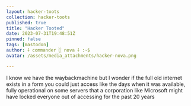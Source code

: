 ```yaml
---
layout: hacker-toots
collection: hacker-toots
published: true
title: "Hacker Tooted"
date: 2023-07-31T19:48:51Z
pinned: false
tags: [mastodon]
author: ⸸ commander ░ nova ⸸ :~$
avatar: /assets/media_attachments/hacker-nova.png

---
```


<p>I know we have the waybackmachine but I wonder if the full old internet exists in a form you could just access like the days when it was available, fully operational on some servers that a corporation like Microsoft might have locked everyone out of accessing for the past 20 years</p>


